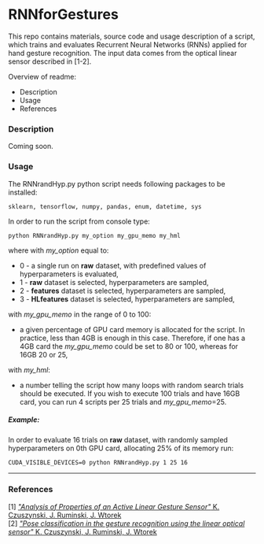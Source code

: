 # RNNforGestures
This repo contains materials, source code and usage description of a script, which trains and evaluates Recurrent Neural Networks (RNNs) applied for hand gesture recognition. The input data comes from the optical linear sensor described in [1-2].

Overview of readme:
  * Description
  * Usage  
  * References


### Description
Coming soon.

### Usage
The RNNrandHyp.py python script needs following packages to be installed:
```
sklearn, tensorflow, numpy, pandas, enum, datetime, sys
```

In order to run the script from console type:
```
python RNNrandHyp.py my_option my_gpu_memo my_hml
```
where with *my_option* equal to:
 * 0 - a single run on **raw** dataset, with predefined values of hyperparameters is evaluated,
 * 1 - **raw** dataset is selected, hyperparameters are sampled,
 * 2 - **features** dataset is selected, hyperparameters are sampled,
 * 3 - **HLfeatures** dataset is selected, hyperparameters are sampled, <br />
 
with *my_gpu_memo* in the range of 0 to 100:
 * a given percentage of GPU card memory is allocated for the script. In practice, less than 4GB is enough in this case. Therefore, if one has a 4GB card the *my_gpu_memo* could be set to 80 or 100, whereas for 16GB 20 or 25, <br />
 
with *my_hml*:  
 * a number telling the script how many loops with random search trials should be executed. If you wish to execute 100 trials and have 16GB card, you can run 4 scripts per 25 trials and *my_gpu_memo*=25.


##### Example:
In order to evaluate 16 trials on **raw** dataset, with randomly sampled hyperparameters on 0th GPU card, allocating 25% of its memory run:
```
CUDA_VISIBLE_DEVICES=0 python RNNrandHyp.py 1 25 16
```


---
### References
[1] [*"Analysis of Properties of an Active Linear Gesture Sensor"* K. Czuszynski, J. Ruminski, J. Wtorek](https://www.degruyter.com/view/j/mms.2017.24.issue-4/mms-2017-0052/mms-2017-0052.xml?format=INT)  
[2] [*"Pose classification in the gesture recognition using the linear optical sensor"* K. Czuszynski, J. Ruminski, J. Wtorek](http://ieeexplore.ieee.org/document/8004989/)  
